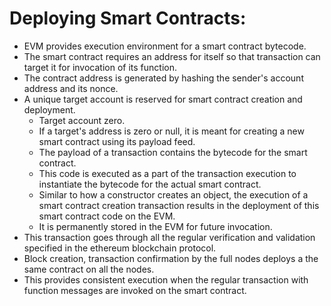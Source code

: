 # Deploying Smart Contracts:

- EVM provides execution environment for a smart contract bytecode. 
- The smart contract requires an address for itself so that transaction can target it for invocation of its function. 
- The contract address is generated by hashing the sender's account address and its nonce. 
- A unique target account is reserved for smart contract creation and deployment. 
  - Target account zero. 
  - If a target's address is zero or null, it is meant for creating a new smart contract using its payload feed. 
  - The payload of a transaction contains the bytecode for the smart contract. 
  -	This code is executed as a part of  the transaction execution to instantiate the bytecode for the actual smart contract. 
  - Similar to how a constructor creates an object, the execution of a smart contract creation transaction results in the deployment of this smart contract code on the EVM. 
  - It is permanently stored in the EVM for future invocation. 
- This transaction goes through all the regular verification and validation specified in the ethereum blockchain protocol. 
- Block creation, transaction confirmation by the full nodes deploys a the same contract on all the nodes. 
- This provides consistent execution when the regular transaction with function messages are invoked on the smart contract. 
